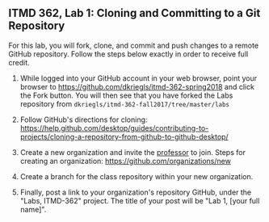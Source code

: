 ## ITMD 362, Lab 1: Cloning and Committing to a Git Repository

For this lab, you will fork, clone, and commit and push changes to a
remote GitHub repository. Follow the steps below exactly in order to receive full credit.

1. While logged into your GitHub account in your web browser, point your browser to
   https://github.com/dkriegls/itmd-362-spring2018 and click the Fork button. You will then see
   that you have forked the Labs repository from `dkriegls/itmd-362-fall2017/tree/master/labs`

2. Follow GitHub's directions for cloning: https://help.github.com/desktop/guides/contributing-to-projects/cloning-a-repository-from-github-to-github-desktop/

3. Create a new organization and invite the <a href="https://github.com/dkriegls">professor</a> to join. Steps for creating an organization: https://github.com/organizations/new

4. Create a branch for the class repository within your new organization.

5. Finally, post a link to your organization's repository GitHub, under the "Labs, ITMD-362" project. The title of your post will be "Lab 1, [your full name]".

